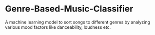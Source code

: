 # Genre-Based-Music-Classifier
A machine learning model to sort songs to different genres by analyzing various mood factors like danceability, loudness etc. 
